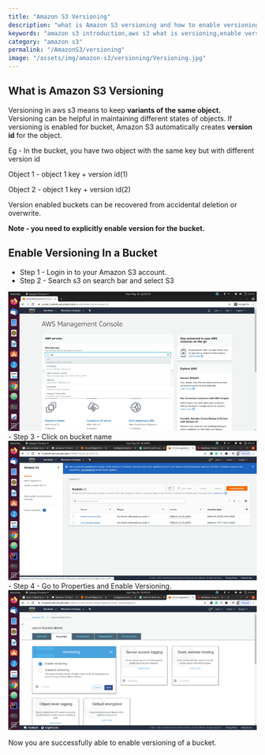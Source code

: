 ```yaml
---
title: "Amazon S3 Versioning"
description: "what is Amazon S3 versioning and how to enable versioning in a bucket."
keywords: "amazon s3 introduction,aws s3 what is versioning,enable versioning s3,aws s3 enable versioning"
category: "amazon s3"
permalink: "/AmazonS3/versioning"
image: "/assets/img/amazon-s3/versioning/Versioning.jpg"
---
```

## What is Amazon S3 Versioning

Versioning in aws s3 means to keep **variants of the same object.**
Versioning can be helpful in maintaining different states of objects.
If versioning is enabled for bucket, Amazon S3 automatically creates **version id** for the object.

Eg -
In the bucket, you have two object with the same key but with different version id

Object 1  - object 1 key + version id(1)

Object 2  - object 1 key + version id(2)

Version enabled buckets can be recovered from accidental deletion or overwrite.

**Note - you need to explicitly enable version for the bucket.**

## Enable Versioning In a Bucket

- Step 1 - Login in to your Amazon S3 account.
- Step 2 - Search s3 on search bar and select S3
<div class="imgCont">
  <img alt="AWS Management Console Panel" title="AWS Management Console Panel" src="/assets/img/amazon-s3/versioning/aws_console_panel.png" />
</div>
- Step 3 - Click on bucket name
<div class="imgCont">
  <img alt="Amazon S3 Bucket list" title="Amazon S3 Bucket list" src="/assets/img/amazon-s3/versioning/amazon-s3-bucket-list.png" />
</div>
- Step 4 - Go to Properties and Enable Versioning.
<div class="imgCont">
  <img alt="AWS Management Console Panel" title="AWS Management Console Panel" src="/assets/img/amazon-s3/versioning/bucket_properties.png" />
</div>

Now you are successfully able to enable versioning of a bucket.
